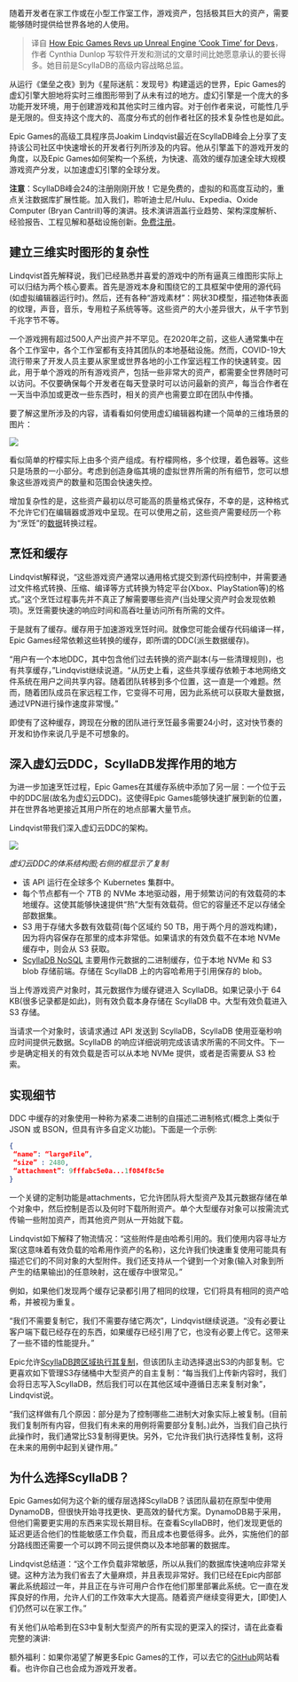 <!--
title: Epic如何为开发者加速虚幻引擎构建
cover: https://cdn.thenewstack.io/media/2023/11/05475ed6-gaming-1024x683.jpg
-->

随着开发者在家工作或在小型工作室工作，游戏资产，包括极其巨大的资产，需要能够随时提供给世界各地的人使用。

> 译自 [How Epic Games Revs up Unreal Engine ‘Cook Time’ for Devs](https://thenewstack.io/how-epic-games-revs-up-unreal-engine-cook-time-for-devs/)，作者 Cynthia Dunlop 写软件开发和测试的文章时间比她愿意承认的要长得多。她目前是ScyllaDB的高级内容战略总监。

从运行《堡垒之夜》到为《星际迷航：发现号》构建遥远的世界，Epic Games的虚幻引擎大胆地将实时三维图形带到了从未有过的地方。虚幻引擎是一个庞大的多功能开发环境，用于创建游戏和其他实时三维内容。对于创作者来说，可能性几乎是无限的。但支持这个庞大的、高度分布式的创作者社区的技术复杂性也是如此。

Epic Games的高级工具程序员Joakim Lindqvist最近在ScyllaDB峰会上分享了支持该公司社区中快速增长的开发者行列所涉及的内容。他从引擎盖下的游戏开发的角度，以及Epic Games如何架构一个系统，为快速、高效的缓存加速全球大规模游戏资产分发，以加速虚幻引擎的全球分发。

**注意**：ScyllaDB峰会24的注册刚刚开放！它是免费的，虚拟的和高度互动的，重点关注数据库扩展性能。加入我们，聆听迪士尼/Hulu、Expedia、Oxide Computer (Bryan Cantrill)等的演讲。技术演讲涵盖行业趋势、架构深度解析、经验报告、工程见解和基础设施创新。[免费注册](https://www.scylladb.com/scylladb-summit-2024/?latest_sfdc_campaign=701Rb000003QLNH&campaign_status=&utm_campaign=mp%20newstack%202024-02-14%20scylla%20summit&utm_medium=marketing%20partner&utm_source=marketing%20partner&lead_source_type=the%20new%20stack)。

## 建立三维实时图形的复杂性

Lindqvist首先解释说，我们已经熟悉并喜爱的游戏中的所有逼真三维图形实际上可以归结为两个核心要素。首先是游戏本身和围绕它的工具框架中使用的源代码(如虚拟编辑器运行时)。然后，还有各种“游戏素材”：网状3D模型，描述物体表面的纹理，声音，音乐，专用粒子系统等等。这些资产的大小差异很大，从千字节到千兆字节不等。

一个游戏拥有超过500人产出资产并不罕见。在2020年之前，这些人通常集中在各个工作室中，各个工作室都有支持其团队的本地基础设施。然而，COVID-19大流行带来了开发人员主要从家里或世界各地的小工作室远程工作的快速转变。因此，用于单个游戏的所有游戏资产，包括一些非常大的资产，都需要全世界随时可以访问。不仅要确保每个开发者在每天登录时可以访问最新的资产，每当合作者在一天当中添加或更改一些东西时，相关的资产也需要立即在团队中传播。

要了解这里所涉及的内容，请看看如何使用虚幻编辑器构建一个简单的三维场景的图片：

![](https://cdn.thenewstack.io/media/2023/11/666d4c1d-image1.jpg)

看似简单的柠檬实际上由多个资产组成。有柠檬网格，多个纹理，着色器等。这些只是场景的一小部分。考虑到创造身临其境的虚拟世界所需的所有细节，您可以想象这些游戏资产的数量和范围会快速失控。

增加复杂性的是，这些资产最初以尽可能高的质量格式保存，不幸的是，这种格式不允许它们在编辑器或游戏中呈现。在可以使用之前，这些资产需要经历一个称为“烹饪”的[数据](https://thenewstack.io/how-a-data-fabric-gets-snow-tires-to-a-store-when-you-need-them/)转换过程。

## 烹饪和缓存

Lindqvist解释说，“这些游戏资产通常以通用格式提交到源代码控制中，并需要通过文件格式转换、压缩、编译等方式转换为特定平台(Xbox、PlayStation等)的格式。”这个烹饪过程事先并不真正了解需要哪些资产(当处理父资产时会发现依赖项)。烹饪需要快速的响应时间和高吞吐量访问所有所需的文件。

于是就有了缓存。缓存用于加速游戏烹饪时间。就像您可能会缓存代码编译一样，Epic Games经常依赖这些转换的缓存，即所谓的DDC(派生数据缓存)。

“用户有一个本地DDC，其中包含他们过去转换的资产副本(与一些清理规则)，也有共享缓存，”Lindqvist继续说道。“从历史上看，这些共享缓存依赖于本地网络文件系统在用户之间共享内容。随着团队转移到多个位置，这一直是一个难题。然而，随着团队成员在家远程工作，它变得不可用，因为此系统可以获取大量数据，通过VPN进行操作速度非常慢。”

即使有了这种缓存，跨现在分散的团队进行烹饪最多需要24小时，这对快节奏的开发和协作来说几乎是不可想象的。

## 深入虚幻云DDC，ScyllaDB发挥作用的地方

为进一步加速烹饪过程，Epic Games在其缓存系统中添加了另一层：一个位于云中的DDC层(故名为虚幻云DDC)。这使得Epic Games能够快速扩展到新的位置，并在世界各地更接近其用户所在的地点部署大量节点。

Lindqvist带我们深入虚幻云DDC的架构。

![](https://cdn.thenewstack.io/media/2023/11/463f4848-image2.png)

*虚幻云DDC的体系结构图;右侧的框显示了复制*

- 该 API 运行在全球多个 Kubernetes 集群中。
- 每个节点都有一个 7TB 的 NVMe 本地驱动器，用于频繁访问的有效载荷的本地缓存。这使其能够快速提供“热”大型有效载荷。但它的容量还不足以存储全部数据集。
- S3 用于存储大多数有效载荷(每个区域约 50 TB，用于两个月的游戏构建)，因为将内容保存在那里的成本非常低。如果请求的有效负载不在本地 NVMe 缓存中，则会从 S3 获取。
- [ScyllaDB NoSQL](https://www.scylladb.com/) 主要用作元数据的二进制缓存，位于本地 NVMe 和 S3 blob 存储前端。存储在 ScyllaDB 上的内容哈希用于引用保存的 blob。

当上传游戏资产对象时，其元数据作为缓存键进入 ScyllaDB。如果记录小于 64 KB(很多记录都是如此)，则有效负载本身存储在 ScyllaDB 中。大型有效负载进入 S3 存储。

当请求一个对象时，该请求通过 API 发送到 ScyllaDB，ScyllaDB 使用亚毫秒响应时间提供元数据。ScyllaDB 的响应详细说明完成该请求所需的不同文件。下一步是确定相关的有效负载是否可以从本地 NVMe 提供，或者是否需要从 S3 检索。

## 实现细节

DDC 中缓存的对象使用一种称为紧凑二进制的自描述二进制格式(概念上类似于 JSON 或 BSON，但具有许多自定义功能)。下面是一个示例:

```json
{
 “name”: “largeFile”,
 “size” : 2480,
 “attachment”: 9fffabc5e0a...1f084f8c5e
}
```

一个关键的定制功能是attachments，它允许团队将大型资产及其元数据存储在单个对象中，然后控制是否以及何时下载所附资产。单个大型缓存对象可以按需流式传输一些附加资产，而其他资产则从一开始就下载。

Lindqvist如下解释了物流情况：“这些附件是由哈希引用的。我们使用内容寻址方案(这意味着有效负载的哈希用作资产的名称)，这允许我们快速重复使用可能具有描述它们的不同对象的大型附件。我们还支持从一个键到一个对象(输入对象到所产生的结果输出)的任意映射，这在缓存中很常见。”

例如，如果他们发现两个缓存记录都引用了相同的纹理，它们将具有相同的资产哈希，并被视为重复。

“我们不需要复制它，我们不需要存储它两次”，Lindqvist继续说道。“没有必要让客户端下载已经存在的东西，如果缓存已经引用了它，也没有必要上传它。这带来了一些不错的性能提升。”

Epic允许[ScyllaDB跨区域执行其复制](https://thenewstack.io/scyllladb-is-moving-to-a-new-replication-algorithm-tablets/)，但该团队主动选择退出S3的内部复制。它更喜欢如下管理S3存储桶中大型资产的自主复制：“每当我们上传新内容时，我们会将日志写入ScyllaDB，然后我们可以在其他区域中遵循日志来复制对象”，Lindqvist说。

“我们这样做有几个原因：部分是为了控制哪些二进制大对象实际上被复制。(目前我们复制所有内容，但我们有未来的用例将需要部分复制。)此外，当我们自己执行此操作时，我们通常比S3复制得更快。另外，它允许我们执行选择性复制，这将在未来的用例中起到关键作用。”

## 为什么选择ScyllaDB？

Epic Games如何为这个新的缓存层选择ScyllaDB？该团队最初在原型中使用DynamoDB，但很快开始寻找更快、更高效的替代方案。DynamoDB易于采用，但他们需要更实用的东西来实现长期目标。在查看ScyllaDB时，他们发现更低的延迟更适合他们的性能敏感工作负载，而且成本也要低得多。此外，实施他们的部分路线图还需要一个可以跨不同云提供商以及本地部署的数据库。

Lindqvist总结道：“这个工作负载非常敏感，所以从我们的数据库快速响应非常关键。这种方法为我们省去了大量麻烦，并且表现非常好。我们已经在Epic内部部署此系统超过一年，并且正在与许可用户合作在他们那里部署此系统。它一直在发挥良好的作用，允许人们的工作效率大大提高。随着资产继续变得更大，[即使]人们仍然可以在家工作。”

有关他们从哈希到在S3中复制大型资产的所有实现的更深入的探讨，请在此查看完整的演讲:

额外福利：如果你渴望了解更多Epic Games的工作，可以去它的[GitHub](https://github.com/EpicGames)网站看看。也许你自己也会成为游戏开发者。

